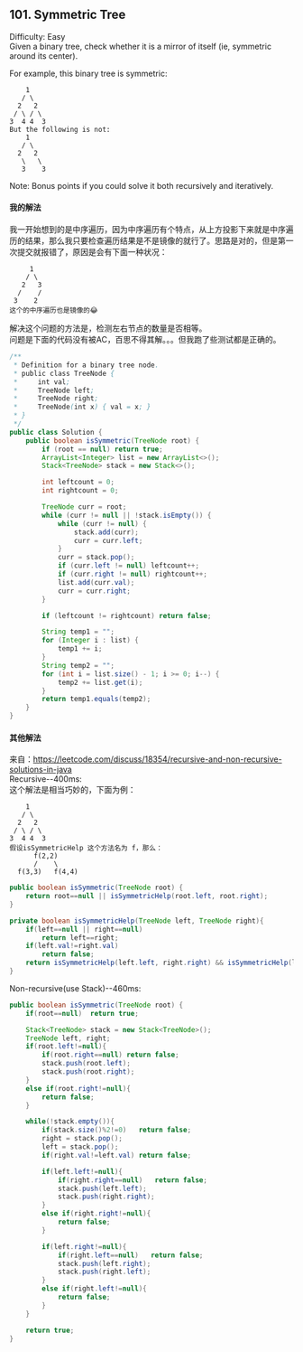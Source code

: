 ## 101. Symmetric Tree
Difficulty: Easy  
Given a binary tree, check whether it is a mirror of itself (ie, symmetric around its center).

For example, this binary tree is symmetric:
```
    1
   / \
  2   2
 / \ / \
3  4 4  3
But the following is not:
    1
   / \
  2   2
   \   \
   3    3
```
Note:
Bonus points if you could solve it both recursively and iteratively.

#### 我的解法
我一开始想到的是中序遍历，因为中序遍历有个特点，从上方投影下来就是中序遍历的结果，那么我只要检查遍历结果是不是镜像的就行了。思路是对的，但是第一次提交就报错了，原因是会有下面一种状况：  
```
     1
    / \
   2   3
  /    /
 3    2
这个的中序遍历也是镜像的😂
```
解决这个问题的方法是，检测左右节点的数量是否相等。  
问题是下面的代码没有被AC，百思不得其解。。。但我跑了些测试都是正确的。
```java
/**
 * Definition for a binary tree node.
 * public class TreeNode {
 *     int val;
 *     TreeNode left;
 *     TreeNode right;
 *     TreeNode(int x) { val = x; }
 * }
 */
public class Solution {
    public boolean isSymmetric(TreeNode root) {
        if (root == null) return true;
        ArrayList<Integer> list = new ArrayList<>();
        Stack<TreeNode> stack = new Stack<>();

        int leftcount = 0;
        int rightcount = 0;

        TreeNode curr = root;
        while (curr != null || !stack.isEmpty()) {
            while (curr != null) {
                stack.add(curr);
                curr = curr.left;
            }
            curr = stack.pop();
            if (curr.left != null) leftcount++;
            if (curr.right != null) rightcount++;
            list.add(curr.val);
            curr = curr.right;
        }

        if (leftcount != rightcount) return false;

        String temp1 = "";
        for (Integer i : list) {
            temp1 += i;
        }
        String temp2 = "";
        for (int i = list.size() - 1; i >= 0; i--) {
            temp2 += list.get(i);
        }
        return temp1.equals(temp2);
    }
}
```

#### 其他解法  
来自：https://leetcode.com/discuss/18354/recursive-and-non-recursive-solutions-in-java  
Recursive--400ms:  
这个解法是相当巧妙的，下面为例：  
```
    1
   / \
  2   2
 / \ / \
3  4 4  3
假设isSymmetricHelp 这个方法名为 f，那么：
      f(2,2)
      /    \
  f(3,3)   f(4,4)

```

```java
public boolean isSymmetric(TreeNode root) {
    return root==null || isSymmetricHelp(root.left, root.right);
}

private boolean isSymmetricHelp(TreeNode left, TreeNode right){
    if(left==null || right==null)
        return left==right;
    if(left.val!=right.val)
        return false;
    return isSymmetricHelp(left.left, right.right) && isSymmetricHelp(left.right, right.left);
}
```
Non-recursive(use Stack)--460ms:

```java
public boolean isSymmetric(TreeNode root) {
    if(root==null)  return true;

    Stack<TreeNode> stack = new Stack<TreeNode>();
    TreeNode left, right;
    if(root.left!=null){
        if(root.right==null) return false;
        stack.push(root.left);
        stack.push(root.right);
    }
    else if(root.right!=null){
        return false;
    }

    while(!stack.empty()){
        if(stack.size()%2!=0)   return false;
        right = stack.pop();
        left = stack.pop();
        if(right.val!=left.val) return false;

        if(left.left!=null){
            if(right.right==null)   return false;
            stack.push(left.left);
            stack.push(right.right);
        }
        else if(right.right!=null){
            return false;
        }

        if(left.right!=null){
            if(right.left==null)   return false;
            stack.push(left.right);
            stack.push(right.left);
        }
        else if(right.left!=null){
            return false;
        }
    }

    return true;
}
```